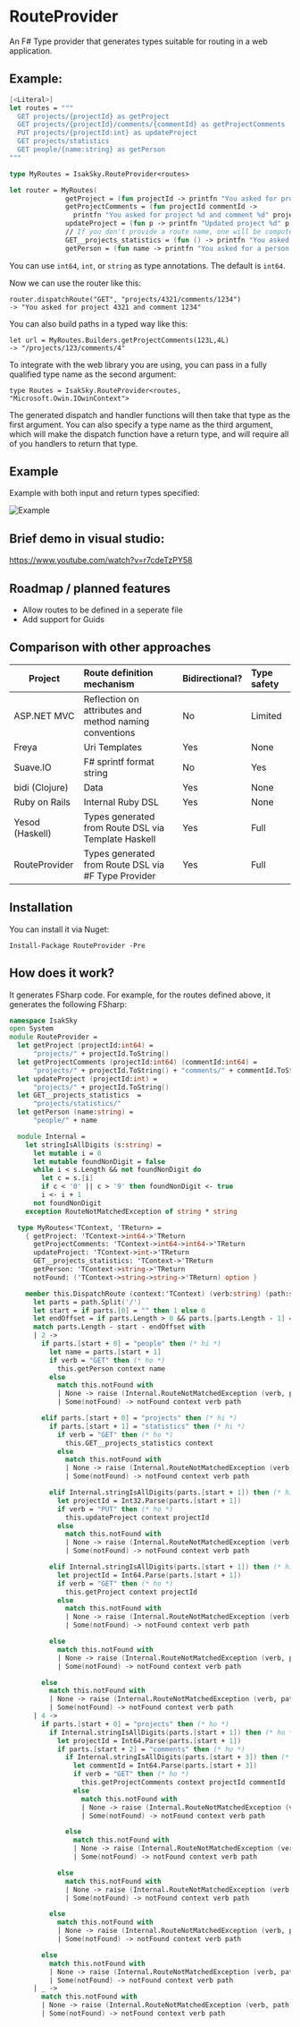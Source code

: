 # RouteProvider

An F# Type provider that generates types suitable for routing in a web application.

## Example: 

``` Fsharp
[<Literal>]
let routes = """
  GET projects/{projectId} as getProject
  GET projects/{projectId}/comments/{commentId} as getProjectComments
  PUT projects/{projectId:int} as updateProject
  GET projects/statistics
  GET people/{name:string} as getPerson
"""

type MyRoutes = IsakSky.RouteProvider<routes>

let router = MyRoutes(
              getProject = (fun projectId -> printfn "You asked for project %d" projectId),
              getProjectComments = (fun projectId commentId ->
                printfn "You asked for project %d and comment %d" projectId commentId),
              updateProject = (fun p -> printfn "Updated project %d" p),
              // If you don't provide a route name, one will be computed for you
              GET__projects_statistics = (fun () -> printfn "You asked for project statistics"),
              getPerson = (fun name -> printfn "You asked for a person called \"%s\"" name))
```

You can use ```int64```, ```int```, or ```string``` as type annotations. The default is ```int64```.

Now we can use the router like this:

    router.dispatchRoute("GET", "projects/4321/comments/1234")
    -> "You asked for project 4321 and comment 1234"

You can also build paths in a typed way like this:

    let url = MyRoutes.Builders.getProjectComments(123L,4L)
    -> "/projects/123/comments/4"
    
To integrate with the web library you are using, you can pass in a fully qualified type name as the second argument:

    type Routes = IsakSky.RouteProvider<routes, "Microsoft.Owin.IOwinContext">
    
The generated dispatch and handler functions will then take that type as the first argument. You can also specify a type name as the third argument, which will make the dispatch function have a return type, and will require all of you handlers to return that type.

## Example

Example with both input and return types specified:

![Example](/demo.png?raw=true "Example")

## Brief demo in visual studio:

https://www.youtube.com/watch?v=r7cdeTzPY58

## Roadmap / planned features
- Allow routes to be defined in a seperate file
- Add support for Guids

## Comparison with other approaches

| Project         | Route definition mechanism                             | Bidirectional? | Type safety   |
|-----------------|:-------------------------------------------------------|:---------------|:--------------|
| ASP.NET MVC     | Reflection on attributes and method naming conventions | No             | Limited       |
| Freya           | Uri Templates                                          | Yes            | None          | 
| Suave.IO        | F# sprintf format string                               | No             | Yes           |
| bidi (Clojure)  | Data                                                   | Yes            | None          |
| Ruby on Rails   | Internal Ruby DSL                                      | Yes            | None          |
| Yesod (Haskell) | Types generated from Route DSL via Template Haskell    | Yes            | Full          |
| RouteProvider   | Types generated from Route DSL via #F Type Provider    | Yes            | Full          |

## Installation

You can install it via Nuget:

```Install-Package RouteProvider -Pre```

## How does it work?

It generates FSharp code. For example, for the routes defined above, it generates the following FSharp:

```FSharp
namespace IsakSky
open System
module RouteProvider =
  let getProject (projectId:int64) =
      "projects/" + projectId.ToString()
  let getProjectComments (projectId:int64) (commentId:int64) =
      "projects/" + projectId.ToString() + "comments/" + commentId.ToString()
  let updateProject (projectId:int) =
      "projects/" + projectId.ToString()
  let GET__projects_statistics  =
      "projects/statistics/"
  let getPerson (name:string) =
      "people/" + name

  module Internal =
    let stringIsAllDigits (s:string) =
      let mutable i = 0
      let mutable foundNonDigit = false
      while i < s.Length && not foundNonDigit do
        let c = s.[i]
        if c < '0' || c > '9' then foundNonDigit <- true
        i <- i + 1
      not foundNonDigit
    exception RouteNotMatchedException of string * string

  type MyRoutes<'TContext, 'TReturn> =
    { getProject: 'TContext->int64->'TReturn
      getProjectComments: 'TContext->int64->int64->'TReturn
      updateProject: 'TContext->int->'TReturn
      GET__projects_statistics: 'TContext->'TReturn
      getPerson: 'TContext->string->'TReturn
      notFound: ('TContext->string->string->'TReturn) option }

    member this.DispatchRoute (context:'TContext) (verb:string) (path:string) : 'TReturn =
      let parts = path.Split('/')
      let start = if parts.[0] = "" then 1 else 0
      let endOffset = if parts.Length > 0 && parts.[parts.Length - 1] = "" then 1 else 0
      match parts.Length - start - endOffset with
      | 2 ->
        if parts.[start + 0] = "people" then (* hi *)
          let name = parts.[start + 1]
          if verb = "GET" then (* ho *) 
            this.getPerson context name
          else
            match this.notFound with
            | None -> raise (Internal.RouteNotMatchedException (verb, path))
            | Some(notFound) -> notFound context verb path

        elif parts.[start + 0] = "projects" then (* hi *)
          if parts.[start + 1] = "statistics" then (* hi *)
            if verb = "GET" then (* ho *) 
              this.GET__projects_statistics context
            else
              match this.notFound with
              | None -> raise (Internal.RouteNotMatchedException (verb, path))
              | Some(notFound) -> notFound context verb path

          elif Internal.stringIsAllDigits(parts.[start + 1]) then (* hi *)
            let projectId = Int32.Parse(parts.[start + 1])
            if verb = "PUT" then (* ho *) 
              this.updateProject context projectId
            else
              match this.notFound with
              | None -> raise (Internal.RouteNotMatchedException (verb, path))
              | Some(notFound) -> notFound context verb path

          elif Internal.stringIsAllDigits(parts.[start + 1]) then (* hi *)
            let projectId = Int64.Parse(parts.[start + 1])
            if verb = "GET" then (* ho *) 
              this.getProject context projectId
            else
              match this.notFound with
              | None -> raise (Internal.RouteNotMatchedException (verb, path))
              | Some(notFound) -> notFound context verb path

          else
            match this.notFound with
            | None -> raise (Internal.RouteNotMatchedException (verb, path))
            | Some(notFound) -> notFound context verb path

        else
          match this.notFound with
          | None -> raise (Internal.RouteNotMatchedException (verb, path))
          | Some(notFound) -> notFound context verb path
      | 4 ->
        if parts.[start + 0] = "projects" then (* ho *) 
          if Internal.stringIsAllDigits(parts.[start + 1]) then (* ho *) 
            let projectId = Int64.Parse(parts.[start + 1])
            if parts.[start + 2] = "comments" then (* ho *) 
              if Internal.stringIsAllDigits(parts.[start + 3]) then (* ho *) 
                let commentId = Int64.Parse(parts.[start + 3])
                if verb = "GET" then (* ho *) 
                  this.getProjectComments context projectId commentId
                else
                  match this.notFound with
                  | None -> raise (Internal.RouteNotMatchedException (verb, path))
                  | Some(notFound) -> notFound context verb path

              else
                match this.notFound with
                | None -> raise (Internal.RouteNotMatchedException (verb, path))
                | Some(notFound) -> notFound context verb path

            else
              match this.notFound with
              | None -> raise (Internal.RouteNotMatchedException (verb, path))
              | Some(notFound) -> notFound context verb path

          else
            match this.notFound with
            | None -> raise (Internal.RouteNotMatchedException (verb, path))
            | Some(notFound) -> notFound context verb path

        else
          match this.notFound with
          | None -> raise (Internal.RouteNotMatchedException (verb, path))
          | Some(notFound) -> notFound context verb path
      | _ ->
        match this.notFound with
        | None -> raise (Internal.RouteNotMatchedException (verb, path))
        | Some(notFound) -> notFound context verb path

```

